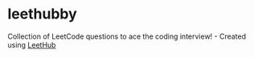 # leethubby
Collection of LeetCode questions to ace the coding interview! - Created using [LeetHub](https://github.com/QasimWani/LeetHub)
